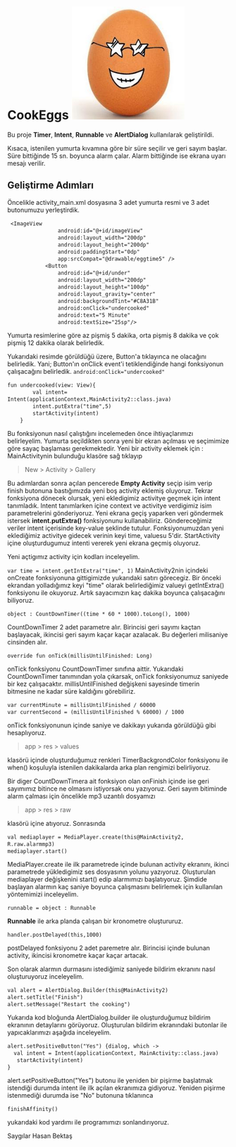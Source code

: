 # CookEggs   ![deneme](https://github.com/hasanbektas1/CookEggs/blob/master/app/src/main/res/drawable/eggimage.jpeg)

Bu proje **Timer**, **Intent**, **Runnable** ve **AlertDialog** kullanılarak geliştirildi.

Kısaca, istenilen yumurta kıvamına göre bir süre seçilir ve geri sayım başlar.
Süre bittiğinde 15 sn. boyunca alarm çalar. Alarm bittiğinde ise ekrana uyarı mesajı verilir.

## Geliştirme Adımları 

Öncelikle activity_main.xml dosyasına 3 adet yumurta resmi ve 3 adet butonumuzu yerleştirdik.

```
 <ImageView
                android:id="@+id/imageView"
                android:layout_width="200dp"
                android:layout_height="200dp"
                android:paddingStart="0dp"
                app:srcCompat="@drawable/eggtime5" />
            <Button
                android:id="@+id/under"
                android:layout_width="200dp"
                android:layout_height="100dp"
                android:layout_gravity="center"
                android:backgroundTint="#C8A31B"
                android:onClick="undercooked"
                android:text="5 Minute"
                android:textSize="25sp"/>
```


Yumurta resimlerine göre az pişmiş 5 dakika, orta pişmiş 8 dakika ve çok pişmiş 12 dakika olarak belirledik.

Yukarıdaki resimde görüldüğü üzere, Button'a tıklayınca ne olacağını belirledik.
Yani; Button'ın onClick event'i tetiklendiğinde hangi fonksiyonun çalışacağını belirledik.
```android:onClick="undercooked"```
```
fun undercooked(view: View){
        val intent= Intent(applicationContext,MainActivity2::class.java)
        intent.putExtra("time",5)
        startActivity(intent)
    }
```
    
Bu fonksiyonun nasıl çalıştığını incelemeden önce ihtiyaçlarımızı belirleyelim. Yumurta seçildikten sonra yeni bir ekran açılması ve seçimimize göre sayaç başlaması gerekmektedir.
Yeni bir activity eklemek için :
MainActivitynin bulunduğu klasöre sağ tıklayıp 
> New > Activity > Gallery 
> 
Bu adımlardan sonra açılan pencerede **Empty Activity** seçip isim verip finish butonuna bastığımızda yeni boş activity eklemiş oluyoruz.
Tekrar fonksiyona dönecek olursak, yeni ekledigimiz activitye geçmek için intent tanımladık. Intent tanımlarken içine context ve activitye verdigimiz isim parametrelerini gönderiyoruz. Yeni ekrana geçiş yaparken veri göndermek istersek **intent.putExtra()** fonksiyonunu kullanabiliriz. Göndereceğimiz veriler intent içerisinde key-value şeklinde tutulur.
Fonksiyonumuzdan yeni eklediğimiz activitye gidecek verinin keyi time, valuesu 5'dir.
StartActivity içine oluşturdugumuz intenti vererek yeni ekrana geçmiş oluyoruz.

Yeni açtigımız activity için kodları inceleyelim.

```var time = intent.getIntExtra("time", 1)```
MainActivity2nin içindeki onCreate fonksiyonuna gittigimizde yukarıdaki satırı görecegiz.
Bir önceki ekrandan yolladığımız keyi "time" olarak belirlediğimiz valueyi getIntExtra() fonksiyonu ile okuyoruz.
Artık sayacımızın kaç dakika boyunca çalışacağını biliyoruz.

```
object : CountDownTimer((time * 60 * 1000).toLong(), 1000)
```
CountDownTimer 2 adet parametre alır. Birincisi geri sayımı kaçtan başlayacak, ikincisi geri sayım kaçar kaçar azalacak. Bu değerleri milisaniye cinsinden alır.

```
override fun onTick(millisUntilFinished: Long)
```
onTick fonksiyonu CountDownTimer sınıfına aittir. Yukarıdaki CountDownTimer tanımından yola çıkarsak, onTick fonksiyonumuz saniyede bir kez çalışacaktır. millisUntilFinished değişkeni sayesinde timerin bitmesine ne kadar süre kaldığını görebiliriz.

``` 
var currentMinute = millisUntilFinished / 60000
var currentSecond = (millisUntilFinished % 60000) / 1000
```
onTick fonksiyonunun içinde saniye ve dakikayı yukarıda görüldüğü gibi hesaplıyoruz.

> app > res > values 

klasörü içinde oluşturduğumuz renkleri TimerBackgrondColor fonksiyonu ile when() koşuluyla istenilen dakikalarda arka plan rengimizi belirliyoruz.

Bir diger CountDownTimera ait fonksiyon olan onFinish içinde ise geri sayımımız bitince ne olmasını istiyorsak onu yazıyoruz.
Geri sayım bitiminde alarm çalması için öncelikle mp3 uzantılı dosyamızı 
> app > res > raw 
> 
klasörü içine atıyoruz.
Sonrasında
```
val mediaplayer = MediaPlayer.create(this@MainActivity2, R.raw.alarmmp3)
mediaplayer.start()
```
MediaPlayer.create ile ilk parametrede içinde bulunan activity ekranını, ikinci parametrede yükledigimiz ses dosyasının yolunu yazıyoruz.
Oluşturulan mediaplayer değişkenini start() edip alarmımızı başlatıyoruz.
Şimdide başlayan alarmın kaç saniye boyunca çalışmasını belirlemek için kullanılan yöntemimizi inceleyelim.

```
runnable = object : Runnable
```
**Runnable** ile arka planda çalışan bir kronometre oluştururuz.

```
handler.postDelayed(this,1000)
```
postDelayed fonksiyonu 2 adet paremetre alır. Birincisi içinde bulunan activity, ikincisi kronometre kaçar kaçar artacak.

Son olarak alarmın durmasını istediğimiz saniyede bildirim ekranını nasıl oluşturuyoruz inceleyelim.

```
val alert = AlertDialog.Builder(this@MainActivity2)
alert.setTitle("Finish")
alert.setMessage("Restart the cooking")
```
Yukarıda kod bloğunda AlertDialog.builder ile oluşturduğumuz bildirim ekranının detaylarını görüyoruz.
Oluşturulan bildirim ekranındaki butonlar ile yapıcaklarımızı aşağıda inceleyelim.

```
alert.setPositiveButton("Yes") {dialog, which ->
  val intent = Intent(applicationContext, MainActivity::class.java)
   startActivity(intent)
}
```
alert.setPositiveButton("Yes") butonu ile yeniden bir pişirme başlatmak istendiği durumda intent ile ilk açılan ekranımıza gidiyoruz.
Yeniden pişirme istenmediği durumda ise "No" butonuna tıklanınca
```
finishAffinity()
```
yukarıdaki kod yardımı ile programımızı sonlandırıyoruz.



Saygılar
Hasan Bektaş
